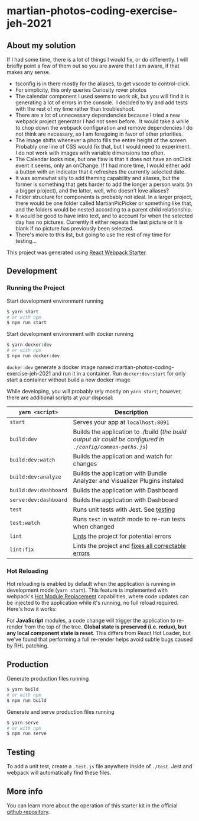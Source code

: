 # martian-photos-coding-exercise-jeh-2021

## About my solution
If I had some time, there is a lot of things I would fix, or do differently. I will briefly point a few of them out so you are aware that I am aware, if that makes any sense.
- tsconfig is in there mostly for the aliases, to get vscode to control-click.
- For simplicity, this only queries Curiosity rover photos
- The calendar component I used seems to work ok, but you will find it is generating a lot of errors in the console.  I decided to try and add tests with the rest of my time rather than troubleshoot.
- There are a lot of unnecessary dependencies because I tried a new webpack project generator I had not seen before.  It would take a while to chop down the webpack configuration and remove dependencies I do not think are necessary, so I am foregoing in favor of other priorities.
- The image shifts whenever a photo fills the entire height of the screen.  Probably one line of CSS would fix that, but I would need to experiment.  I do not work with images with variable dimensions too often.
- The Calendar looks nice, but one flaw is that it does not have an onClick event it seems, only an onChange.  If I had more time, I would either add a button with an indicator that it refreshes the currently selected date.
- It was somewhat silly to add theming capability and aliases, but the former is something that gets harder to add the longer a person waits (in a bigger project), and the latter, well, who doesn't love aliases?
- Folder structure for components is probably not ideal.  In a larger project, there would be one folder called MartianPicPicker or something like that, and the folders would be nested according to a parent child relationship.
- It would be good to have intro text, and to account for when the selected day has no pictures.  Currently it either repeats the last picture or it is blank if no picture has previously been selected.
- There's more to this list, but going to use the rest of my time for testing...


This project was generated using [React Webpack Starter](https://github.com/Create-Node-App/create-react-webpack-app).

## Development

### Running the Project

Start development environment running

```sh
$ yarn start
# or with npm
$ npm run start
```

Start development environment with docker running

```sh
$ yarn docker:dev
# or with npm
$ npm run docker:dev
```

`docker:dev` generate a docker image named martian-photos-coding-exercise-jeh-2021 and run it in a container. Run `docker:dev:start` for only start a container without build a new docker image

While developing, you will probably rely mostly on `yarn start`; however, there are additional scripts at your disposal:

| `yarn <script>`       | Description                                                                                                             |
| --------------------- | ----------------------------------------------------------------------------------------------------------------------- |
| `start`               | Serves your app at `localhost:8091`                                                                                     |
| `build:dev`           | Builds the application to ./build (_the build output dir could be configured in `./config/common-paths.js`_)            |
| `build:dev:watch`     | Builds the application and watch for changes                                                                            |
| `build:dev:analyze`   | Builds the application with Bundle Analyzer and Visualizer Plugins instaled                                             |
| `build:dev:dashboard` | Builds the application with Dashboard                                                                                   |
| `serve:dev:dashboard` | Builds the application with Dashboard                                                                                   |
| `test`                | Runs unit tests with Jest. See [testing](#testing)                                                                      |
| `test:watch`          | Runs `test` in watch mode to re-run tests when changed                                                                  |
| `lint`                | [Lints](http://stackoverflow.com/questions/8503559/what-is-linting) the project for potential errors                    |
| `lint:fix`            | Lints the project and [fixes all correctable errors](http://eslint.org/docs/user-guide/command-line-interface.html#fix) |

### Hot Reloading

Hot reloading is enabled by default when the application is running in development mode (`yarn start`). This feature is implemented with webpack's [Hot Module Replacement](https://webpack.github.io/docs/hot-module-replacement.html) capabilities, where code updates can be injected to the application while it's running, no full reload required. Here's how it works:

For **JavaScript** modules, a code change will trigger the application to re-render from the top of the tree. **Global state is preserved (i.e. redux), but any local component state is reset**. This differs from React Hot Loader, but we've found that performing a full re-render helps avoid subtle bugs caused by RHL patching.

## Production

Generate production files running

```sh
$ yarn build
# or with npm
$ npm run build
```

Generate and serve production files running

```sh
$ yarn serve
# or with npm
$ npm run serve
```

## Testing

To add a unit test, create a `.test.js` file anywhere inside of `./test`. Jest and webpack will automatically find these files.

## More info

You can learn more about the operation of this starter kit in the official [github repository](https://github.com/Create-Node-App/create-react-webpack-app).
